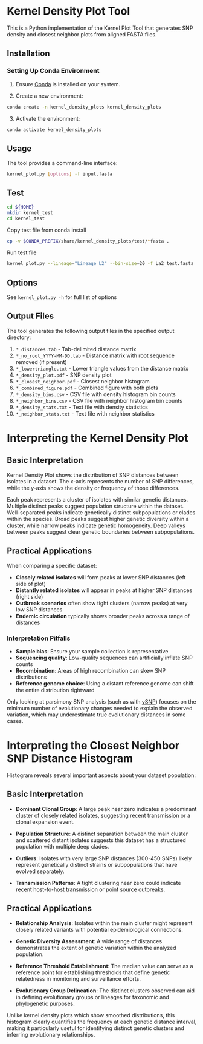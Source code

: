 # Kernel Density Plot Tool

This is a Python implementation of the Kernel Plot Tool that generates SNP density and closest neighbor plots from aligned FASTA files.

## Installation

### Setting Up Conda Environment

1. Ensure [Conda](https://docs.conda.io/en/latest/miniconda.html) is installed on your system.

2. Create a new environment:

```bash
conda create -n kernel_density_plots kernel_density_plots
```

3. Activate the environment:

```bash
conda activate kernel_density_plots
```

## Usage

The tool provides a command-line interface:

```bash
kernel_plot.py [options] -f input.fasta
```

## Test

```bash
cd ${HOME}
mkdir kernel_test
cd kernel_test
```

Copy test file from conda install
```bash
cp -v $CONDA_PREFIX/share/kernel_density_plots/test/*fasta .
```

Run test file
```bash
kernel_plot.py --lineage="Lineage L2" --bin-size=20 -f La2_test.fasta
```
## Options

See `kernel_plot.py -h` for full list of options

## Output Files

The tool generates the following output files in the specified output directory:

1. `*_distances.tab` - Tab-delimited distance matrix
2. `*_no_root_YYYY-MM-DD.tab` - Distance matrix with root sequence removed (if present)
3. `*_lowertriangle.txt` - Lower triangle values from the distance matrix
4. `*_density_plot.pdf` - SNP density plot
5. `*_closest_neighbor.pdf` - Closest neighbor histogram
6. `*_combined_figure.pdf` - Combined figure with both plots
7. `*_density_bins.csv` - CSV file with density histogram bin counts
8. `*_neighbor_bins.csv` - CSV file with neighbor histogram bin counts
9. `*_density_stats.txt` - Text file with density statistics
10. `*_neighbor_stats.txt` - Text file with neighbor statistics

# Interpreting the Kernel Density Plot

## Basic Interpretation

 Kernel Density Plot shows the distribution of SNP distances between isolates in a dataset. The x-axis represents the number of SNP differences, while the y-axis shows the density or frequency of those differences.

Each peak represents a cluster of isolates with similar genetic distances. Multiple distinct peaks suggest population structure within the dataset.  Well-separated peaks indicate genetically distinct subpopulations or clades within the species. Broad peaks suggest higher genetic diversity within a cluster, while narrow peaks indicate genetic homogeneity. Deep valleys between peaks suggest clear genetic boundaries between subpopulations.

## Practical Applications

When comparing a specific dataset:

- **Closely related isolates** will form peaks at lower SNP distances (left side of plot)
- **Distantly related isolates** will appear in peaks at higher SNP distances (right side)
- **Outbreak scenarios** often show tight clusters (narrow peaks) at very low SNP distances
- **Endemic circulation** typically shows broader peaks across a range of distances

### Interpretation Pitfalls

- **Sample bias**: Ensure your sample collection is representative
- **Sequencing quality**: Low-quality sequences can artificially inflate SNP counts
- **Recombination**: Areas of high recombination can skew SNP distributions
- **Reference genome choice**: Using a distant reference genome can shift the entire distribution rightward

Only looking at parsimony SNP analysis  (such as with [vSNP](https://github.com/USDA-VS/vSNP3)) focuses on the minimum number of evolutionary changes needed to explain the observed variation, which may underestimate true evolutionary distances in some cases.

# Interpreting the Closest Neighbor SNP Distance Histogram

Histogram reveals several important aspects about your dataset population:

## Basic Interpretation

- **Dominant Clonal Group**: A large peak near zero indicates a predominant cluster of closely related isolates, suggesting recent transmission or a clonal expansion event.

- **Population Structure**: A distinct separation between the main cluster and scattered distant isolates suggests this dataset has a structured population with multiple deep clades.

- **Outliers**: Isolates with very large SNP distances (300-450 SNPs) likely represent genetically distinct strains or subpopulations that have evolved separately.

- **Transmission Patterns**: A tight clustering near zero could indicate recent host-to-host transmission or point source outbreaks.

## Practical Applications

- **Relationship Analysis**: Isolates within the main cluster might represent closely related variants with potential epidemiological connections.

- **Genetic Diversity Assessment**: A wide range of distances demonstrates the extent of genetic variation within the analyzed population.

- **Reference Threshold Establishment**: The median value can serve as a reference point for establishing thresholds that define genetic relatedness in monitoring and surveillance efforts.

- **Evolutionary Group Delineation**: The distinct clusters observed can aid in defining evolutionary groups or lineages for taxonomic and phylogenetic purposes.

Unlike kernel density plots which show smoothed distributions, this histogram clearly quantifies the frequency at each genetic distance interval, making it particularly useful for identifying distinct genetic clusters and inferring evolutionary relationships.
